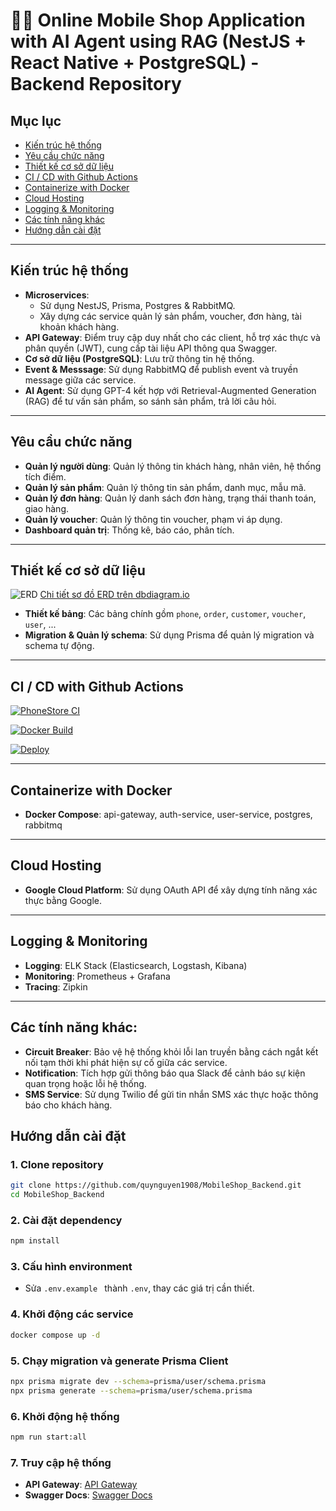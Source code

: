 # 📱🛒 Online Mobile Shop Application with AI Agent using RAG (NestJS + React Native + PostgreSQL) - Backend Repository

## Mục lục
- [Kiến trúc hệ thống](#kiến-trúc-hệ-thống)
- [Yêu cầu chức năng](#yêu-cầu-chức-năng)
- [Thiết kế cơ sở dữ liệu](#thiết-kế-cơ-sở-dữ-liệu)
- [CI / CD with Github Actions](#ci--cd-with-github-actions)
- [Containerize with Docker](#containerize-with-docker)
- [Cloud Hosting](#cloud-hosting)
- [Logging & Monitoring](#logging--monitoring)
- [Các tính năng khác](#các-tính-năng-khác)
- [Hướng dẫn cài đặt](#hướng-dẫn-cài-đặt)

---

## Kiến trúc hệ thống
- **Microservices**:
    - Sử dụng NestJS, Prisma, Postgres & RabbitMQ.
    - Xây dựng các service quản lý sản phẩm, voucher, đơn hàng, tài khoản khách hàng.
- **API Gateway**: Điểm truy cập duy nhất cho các client, hỗ trợ xác thực và phân quyền (JWT), cung cấp tài liệu API thông qua Swagger.
- **Cơ sở dữ liệu (PostgreSQL)**: Lưu trữ thông tin hệ thống.
- **Event & Messsage**: Sử dụng RabbitMQ để publish event và truyền message giữa các service.
- **AI Agent**: Sử dụng GPT-4 kết hợp với Retrieval-Augmented Generation (RAG) để tư vấn sản phẩm, so sánh sản phẩm, trả lời câu hỏi.

---

## Yêu cầu chức năng
- **Quản lý người dùng**: Quản lý thông tin khách hàng, nhân viên, hệ thống tích điểm.
- **Quản lý sản phẩm**: Quản lý thông tin sản phẩm, danh mục, mẫu mã.
- **Quản lý đơn hàng**: Quản lý danh sách đơn hàng, trạng thái thanh toán, giao hàng.
- **Quản lý voucher**: Quản lý thông tin voucher, phạm vi áp dụng.
- **Dashboard quản trị**: Thống kê, báo cáo, phân tích.

---

## Thiết kế cơ sở dữ liệu
![ERD](https://github.com/user-attachments/assets/aecf8e42-a67c-4a1d-8f81-923a10bbc5b6)
[Chi tiết sơ đồ ERD trên dbdiagram.io](https://dbdiagram.io/d/Mobile_Shop-68c9605f1ff9c616bdefc30b)
- **Thiết kế bảng**: Các bảng chính gồm `phone`, `order`, `customer`, `voucher`, `user`, ...
- **Migration & Quản lý schema**: Sử dụng Prisma để quản lý migration và schema tự động.

---

## CI / CD with Github Actions

[![PhoneStore CI](https://github.com/quynguyen1908/MobileShop_Backend/actions/workflows/ci.yml/badge.svg)](https://github.com/quynguyen1908/MobileShop_Backend/actions/workflows/ci.yml)

[![Docker Build](https://github.com/quynguyen1908/MobileShop_Backend/actions/workflows/docker-build.yml/badge.svg)](https://github.com/quynguyen1908/MobileShop_Backend/actions/workflows/docker-build.yml)

[![Deploy](https://github.com/quynguyen1908/MobileShop_Backend/actions/workflows/deploy.yml/badge.svg)](https://github.com/quynguyen1908/MobileShop_Backend/actions/workflows/deploy.yml)

---

## Containerize with Docker
- **Docker Compose**: api-gateway, auth-service, user-service, postgres, rabbitmq

---

## Cloud Hosting
- **Google Cloud Platform**: Sử dụng OAuth API để xây dựng tính năng xác thực bằng Google.

---

## Logging & Monitoring
- **Logging**: ELK Stack (Elasticsearch, Logstash, Kibana)
- **Monitoring**: Prometheus + Grafana
- **Tracing**: Zipkin

---

## Các tính năng khác:
- **Circuit Breaker**: Bảo vệ hệ thống khỏi lỗi lan truyền bằng cách ngắt kết nối tạm thời khi phát hiện sự cố giữa các service.
- **Notification**: Tích hợp gửi thông báo qua Slack để cảnh báo sự kiện quan trọng hoặc lỗi hệ thống.
- **SMS Service**: Sử dụng Twilio để gửi tin nhắn SMS xác thực hoặc thông báo cho khách hàng.

## Hướng dẫn cài đặt

### 1. Clone repository
```bash
git clone https://github.com/quynguyen1908/MobileShop_Backend.git
cd MobileShop_Backend
```

### 2. Cài đặt dependency
```bash
npm install
```

### 3. Cấu hình environment

- Sửa `.env.example ` thành `.env`, thay các giá trị cần thiết.

### 4. Khởi động các service
```bash
docker compose up -d
```

### 5. Chạy migration và generate Prisma Client
```bash
npx prisma migrate dev --schema=prisma/user/schema.prisma
npx prisma generate --schema=prisma/user/schema.prisma
```

### 6. Khởi động hệ thống
```bash
npm run start:all
```

### 7. Truy cập hệ thống
- **API Gateway**: [API Gateway](http://localhost:3000)
- **Swagger Docs**: [Swagger Docs](http://localhost:3000/api/v1/docs)